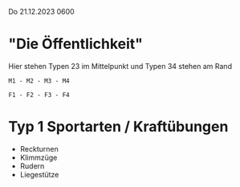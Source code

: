 Do 21.12.2023 0600

# "Die Öffentlichkeit"

Hier stehen Typen 23
im Mittelpunkt
und Typen 34
stehen am Rand

```
M1 - M2 - M3 - M4

F1 - F2 - F3 - F4
```

# Typ 1 Sportarten / Kraftübungen

- Reckturnen
- Klimmzüge
- Rudern
- Liegestütze